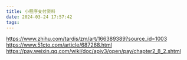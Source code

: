 ```yaml
---
title: 小程序支付资料
date: 2024-03-24 17:57:42
tags:
---
```


https://www.zhihu.com/tardis/zm/art/166389389?source_id=1003
https://www.51cto.com/article/687268.html
https://pay.weixin.qq.com/wiki/doc/apiv3/open/pay/chapter2_8_2.shtml
<!-- more -->
